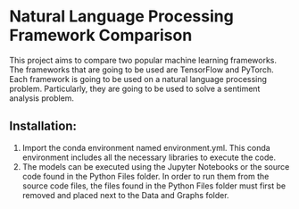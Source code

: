# Natural Language Processing Framework Comparison

This project aims to compare two popular machine learning frameworks. The frameworks that are going to be used are TensorFlow and PyTorch. Each framework is going to be used on a natural language processing problem. Particularly, they are going to be used to solve a sentiment analysis problem. 

## Installation:
1. Import the conda environment named environment.yml. This conda environment includes all the necessary libraries to execute the code.
2. The models can be executed using the Jupyter Notebooks or the source code found in the Python Files folder. In order to run them from the source code files, the files found in the Python Files folder must first be removed and placed next to the Data and Graphs folder.
